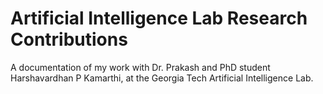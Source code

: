 # Artificial Intelligence Lab Research Contributions
A documentation of my work with Dr. Prakash and PhD student Harshavardhan P Kamarthi, at the Georgia Tech Artificial Intelligence Lab.
